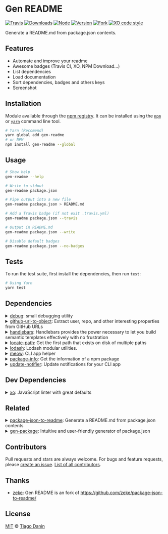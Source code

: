 # Gen README

[![Travis](https://img.shields.io/travis/TiagoDanin/Gen-README.svg?branch=master&style=flat-square)](https://travis-ci.org/TiagoDanin/Gen-README) [![Downloads](https://img.shields.io/npm/dt/gen-readme.svg?style=flat-square)](https://npmjs.org/package/gen-readme) [![Node](https://img.shields.io/node/v/gen-readme.svg?style=flat-square)](https://npmjs.org/package/gen-readme) [![Version](https://img.shields.io/npm/v/gen-readme.svg?style=flat-square)](https://npmjs.org/package/gen-readme) [![Fork](https://img.shields.io/badge/Fork-Package%20Json%20To%20Readme-blue.svg?style=flat-square)](https//github.com/zeke/package-json-to-readme) [![XO code style](https://img.shields.io/badge/code%20style-XO-red.svg?style=flat-square)](https://github.com/xojs/xo) 

Generate a README.md from package.json contents.

## Features

- Automate and improve your readme
- Awesome badges (Travis CI, XO, NPM Download...)
- List dependencies
- Load documentation
- Sort dependencies, badges and others keys
- Screenshot

## Installation

Module available through the [npm registry](https://www.npmjs.com/). It can be installed using the [`npm`](https://docs.npmjs.com/getting-started/installing-npm-packages-locally) or [`yarn`](https://yarnpkg.com/en/) command line tool.

```sh
# Yarn (Recomend)
yarn global add gen-readme
# or NPM
npm install gen-readme --global
```

## Usage

```sh
# Show help
gen-readme --help

# Write to stdout
gen-readme package.json

# Pipe output into a new file
gen-readme package.json > README.md

# Add a Travis badge (if not exit .travis.yml)
gen-readme package.json --travis

# Output in README.md
gen-readme package.json --write

# Disable default badges
gen-readme package.json --no-badges
```

## Tests

To run the test suite, first install the dependencies, then run `test`:

```sh
# Using Yarn
yarn test
```

## Dependencies

<details>
	<summary><a href="https://ghub.io/debug">debug</a>: small debugging utility</summary>
	<b>Author</b>: TJ Holowaychuk</br>
	<b>License</b>: MIT</br>
	<b>Version</b>: ^4.1.1
</details>
<details>
	<summary><a href="https://ghub.io/github-url-to-object">github-url-to-object</a>: Extract user, repo, and other interesting properties from GitHub URLs</summary>
	<b>Author</b>: zeke</br>
	<b>License</b>: MIT</br>
	<b>Version</b>: ^4.0.4
</details>
<details>
	<summary><a href="https://ghub.io/handlebars">handlebars</a>: Handlebars provides the power necessary to let you build semantic templates effectively with no frustration</summary>
	<b>Author</b>: Yehuda Katz</br>
	<b>License</b>: MIT</br>
	<b>Version</b>: ^4.5.3
</details>
<details>
	<summary><a href="https://ghub.io/locate-path">locate-path</a>: Get the first path that exists on disk of multiple paths</summary>
	<b>Author</b>: Sindre Sorhus</br>
	<b>License</b>: MIT</br>
	<b>Version</b>: ^5.0.0
</details>
<details>
	<summary><a href="https://ghub.io/lodash">lodash</a>: Lodash modular utilities.</summary>
	<b>Author</b>: John-David Dalton</br>
	<b>License</b>: MIT</br>
	<b>Version</b>: ^4.17.15
</details>
<details>
	<summary><a href="https://ghub.io/meow">meow</a>: CLI app helper</summary>
	<b>Author</b>: Sindre Sorhus</br>
	<b>License</b>: MIT</br>
	<b>Version</b>: ^6.0.0
</details>
<details>
	<summary><a href="https://ghub.io/package-info">package-info</a>: Get the information of a npm package</summary>
	<b>Author</b>: Alessandro Minoccheri</br>
	<b>License</b>: MIT</br>
	<b>Version</b>: ^3.0.2
</details>
<details>
	<summary><a href="https://ghub.io/update-notifier">update-notifier</a>: Update notifications for your CLI app</summary>
	<b>Author</b>: Sindre Sorhus</br>
	<b>License</b>: BSD-2-Clause</br>
	<b>Version</b>: ^4.0.0
</details>

## Dev Dependencies

<details>
	<summary><a href="https://ghub.io/xo">xo</a>: JavaScript linter with great defaults</summary>
	<b>Author</b>: Sindre Sorhus</br>
	<b>License</b>: MIT</br>
	<b>Version</b>: ^0.25.3
</details>

## Related

<details>
	<summary><a href="https://ghub.io/package-json-to-readme">package-json-to-readme</a>: Generate a README.md from package.json contents</summary>
	<b>Author</b>: Zeke Sikelianos</br>
	<b>License</b>: MIT
</details>
<details>
	<summary><a href="https://ghub.io/gen-package">gen-package</a>: Intuitive and user-friendly generator of package.json</summary>
	<b>Author</b>: TiagoDanin</br>
	<b>License</b>: MIT
</details>

## Contributors

Pull requests and stars are always welcome. For bugs and feature requests, please [create an issue](https://github.com/TiagoDanin/Gen-README/issues). [List of all contributors](https://github.com/TiagoDanin/Gen-README/graphs/contributors).

## Thanks

- [zeke](https://github.com/zeke/package-json-to-readme/): Gen README is an fork of https://github.com/zeke/package-json-to-readme/

## License

[MIT](LICENSE) © [Tiago Danin](https://TiagoDanin.github.io)